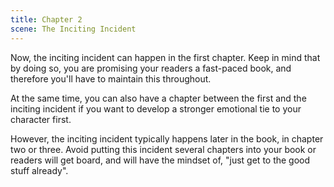 ```yaml
---
title: Chapter 2
scene: The Inciting Incident
---
```


Now, the inciting incident can happen in the first chapter. Keep in mind that by doing so, you are promising your readers a fast-paced book, and therefore you'll have to maintain this throughout.

At the same time, you can also have a chapter between the first and the inciting incident if you want to develop a stronger emotional tie to your character first.

However, the inciting incident typically happens later in the book, in chapter two or three. Avoid putting this incident several chapters into your book or readers will get board, and will have the mindset of, "just get to the good stuff already".

